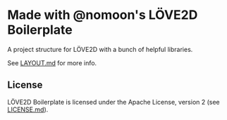 # Made with @nomoon's LÖVE2D Boilerplate

A project structure for LÖVE2D with a bunch of helpful libraries.

See [LAYOUT.md](LAYOUT.md) for more info.

## License

LÖVE2D Boilerplate is licensed under the Apache License, version 2 (see [LICENSE.md](LICENSE.md)).
